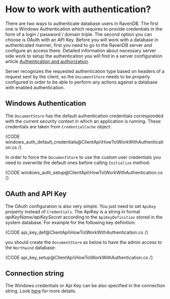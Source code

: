# How to work with authentication?

There are two ways to authenticate database users in RavenDB. The first one is Windows Authentication which requires to provide credentials in the form of a login / password / domain triple. 
The second option you can choose is OAuth with an API Key. Before you will work with a database in authenticated manner, first you need to go to the RavenDB server and configure an access there.
Detailed information about necessary server side work to setup the authentication you will find in a server configuration article [Authentication and authorization](../../server/configuration/authentication-and-authorization).

Server recognizes the requested authentication type based on headers of a request sent by the client, so the `DocumentStore` needs to be properly configured in order to 
be able to perform any actions against a database with enabled authentication.

## Windows Authentication

The `DocumentStore` has the default authentication credentials corresponded with the current security context in which an application is running. These credentials are taken from `CredentialCache` object: 

{CODE  windows_auth_default_credentials@ClientApi\HowTo\WorkWithAuthentication.cs /}

In order to force the `DocumentStore` to use the custom user credentials you need to overwrite the default ones before calling `Initialize` method: 

{CODE windows_auth_setup@ClientApi\HowTo\WorkWithAuthentication.cs /}

## OAuth and API Key

The OAuth configuration is also very simple. You just need to set `ApiKey` property instead of `Credentials`. The ApiKey is a string in format _apiKeyName/apiKeySecret_ according to
the `ApiKeyDefinition` stored in the system database. For example for the following key definition:

{CODE api_key_def@ClientApi\HowTo\WorkWithAuthentication.cs /}

you should create the `DocumentStore` as below to have the admin access to the `Northwind` database:

{CODE api_key_setup@ClientApi\HowTo\WorkWithAuthentication.cs /}


## Connection string

The Windows credentials or Api Key can be also specified in the connection string. Look [here](../setting-up-connection-string) for more details.
